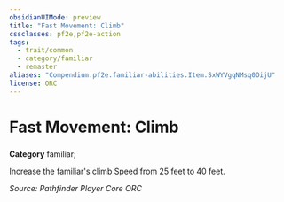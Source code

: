 ```yaml
---
obsidianUIMode: preview
title: "Fast Movement: Climb"
cssclasses: pf2e,pf2e-action
tags:
  - trait/common
  - category/familiar
  - remaster
aliases: "Compendium.pf2e.familiar-abilities.Item.SxWYVgqNMsq0OijU"
license: ORC
---
```

# Fast Movement: Climb

### 

**Category** familiar; 




Increase the familiar's climb Speed from 25 feet to 40 feet.

*Source: Pathfinder Player Core*
*ORC*